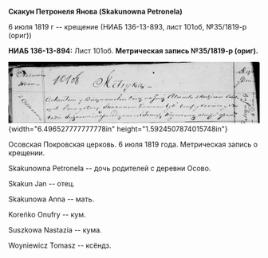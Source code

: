 **Скакун Петронеля Янова (Skakunowna Petronela)**

6 июля 1819 г -- крещение (НИАБ 136-13-893, лист 101об, №35/1819-р
(ориг))

**НИАБ 136-13-894:** Лист 101об. **Метрическая запись №35/1819-р
(ориг).**

![](./media/dbfb7f2536d32ff7aaa88d4eea5747f9164d1e4d.png){width="6.496527777777778in"
height="1.5924507874015748in"}

Осовская Покровская церковь. 6 июля 1819 года. Метрическая запись о
крещении.

Skakunowna Petronela -- дочь родителей с деревни Осовo.

Skakun Jan -- отец.

Skakunowa Anna -- мать.

Koreńko Onufry -- кум.

Suszkowa Nastazia -- кума.

Woyniewicz Tomasz -- ксёндз.
